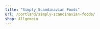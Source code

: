 ```yaml
---
title: "Simply Scandinavian Foods"
url: /portland/simply-scandinavian-foods/
shop: Allgemein
---
```

